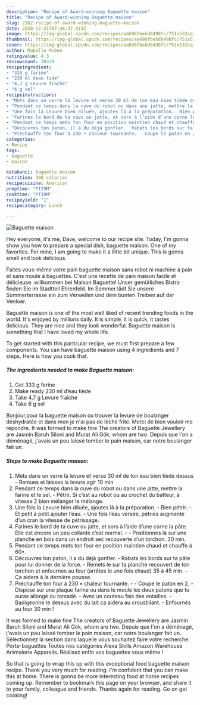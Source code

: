 ```yaml
---
description: "Recipe of Award-winning Baguette maison"
title: "Recipe of Award-winning Baguette maison"
slug: 2182-recipe-of-award-winning-baguette-maison
date: 2020-12-21T07:48:37.914Z
image: https://img-global.cpcdn.com/recipes/aa696fbebd8498fc/751x532cq70/baguette-maison-photo-principale-de-la-recette.jpg
thumbnail: https://img-global.cpcdn.com/recipes/aa696fbebd8498fc/751x532cq70/baguette-maison-photo-principale-de-la-recette.jpg
cover: https://img-global.cpcdn.com/recipes/aa696fbebd8498fc/751x532cq70/baguette-maison-photo-principale-de-la-recette.jpg
author: Mabelle McGee
ratingvalue: 4.3
reviewcount: 30330
recipeingredient:
- "333 g farine"
- "230 ml deau tide"
- "4,7 g Levure frache"
- "6 g sel"
recipeinstructions:
- "Mets dans un verre là levure et verse 30 ml de ton eau bien tiède dessus  Remues et laisses la levure agir 10 min"
- "Pendant ce temps dans la cuve du robot ou dans une jatte, mettre la farine et le sel.  Pétrir. Si c’est au robot ou au crochet du batteur, à vitesse 2 bien mélanger le mélange."
- "Une fois la Levure bien diluée, ajoutes là à la préparation.  Bien pétrir.  Et petit à petit ajouter l’eau.  Une fois l’eau versée, pétries augmente d’un cran la vitesse de pétrissage."
- "Farines le bord de ta cuve ou jatte, et sors à l’aide d’une corne la pâte. Elle est encore un peu collante c’est normal.   Positionnes là sur une planche en bois dans un endroit sec recouverte d’un torchon. 30 min."
- "Pendant ce temps mets ton four en position maintien chaud et chauffe à 60•."
- "Découvres ton paton, il a du déjà gonfler.  Rabats les bords sur ta pâte pour lui donner de la force.  Remets le sur ta planche recouvert de ton torchon et enfournes au four (arrêtes le une fois chaud) 35 à 45 min.  Ça aidera à la dernière pousse."
- "Préchauffe ton four à 230 • chaleur tournante.   Coupe le paton en 2.  Dispose sur une plaque farine ou dans le moule les deux patons que tu auras allongé ou torsadé.  Avec un couteau fais des entailles.  Badigeonne le dessus avec du lait ca aidera au croustillant.  Enfournés au four 30 min !"
categories:
- Recipe
tags:
- baguette
- maison

katakunci: baguette maison 
nutrition: 300 calories
recipecuisine: American
preptime: "PT29M"
cooktime: "PT39M"
recipeyield: "1"
recipecategory: Lunch

---
```



![Baguette maison](https://img-global.cpcdn.com/recipes/aa696fbebd8498fc/751x532cq70/baguette-maison-photo-principale-de-la-recette.jpg)

Hey everyone, it's me, Dave, welcome to our recipe site. Today, I'm gonna show you how to prepare a special dish, baguette maison. One of my favorites. For mine, I am going to make it a little bit unique. This is gonna smell and look delicious.

Faites vous-même votre pain baguette maison sans robot ni machine à pain et sans moule à baguettes. C&#39;est une recette de pain maison facile et délicieuse. willkommen bei Maison Baguette! Unser gemütliches Bistro finden Sie im Stadtteil Ehrenfeld. Im Sommer lädt Sie unsere Sommerterrasse ein zum Verweilen und dem bunten Treiben auf der Venloer.

Baguette maison is one of the most well liked of recent trending foods in the world. It's enjoyed by millions daily. It is simple, it is quick, it tastes delicious. They are nice and they look wonderful. Baguette maison is something that I have loved my whole life.


To get started with this particular recipe, we must first prepare a few components. You can have baguette maison using 4 ingredients and 7 steps. Here is how you cook that.

<!--inarticleads1-->

##### The ingredients needed to make Baguette maison:

1. Get 333 g farine
1. Make ready 230 ml d’eau tiède
1. Take 4,7 g Levure fraîche
1. Take 6 g sel


Bonjour,pour la baguette maison ou trouver la levure de boulanger déshydratée et dans mon je n&#39;ai pas de lèche frite. Merci de bien vouloir me répondre. It was formed to make fine The creators of Baguette Jewellery are Jasmin Baruh Siloni and Murat Ali Gök, whom are two. Depuis que l&#39;on a déménagé, j&#39;avais un peu laissé tomber le pain maison, car notre boulanger fait un. 

<!--inarticleads2-->

##### Steps to make Baguette maison:

1. Mets dans un verre là levure et verse 30 ml de ton eau bien tiède dessus  - Remues et laisses la levure agir 10 min
1. Pendant ce temps dans la cuve du robot ou dans une jatte, mettre la farine et le sel.  - Pétrir. Si c’est au robot ou au crochet du batteur, à vitesse 2 bien mélanger le mélange.
1. Une fois la Levure bien diluée, ajoutes là à la préparation.  - Bien pétrir.  - Et petit à petit ajouter l’eau.  - Une fois l’eau versée, pétries augmente d’un cran la vitesse de pétrissage.
1. Farines le bord de ta cuve ou jatte, et sors à l’aide d’une corne la pâte. Elle est encore un peu collante c’est normal.  -  - Positionnes là sur une planche en bois dans un endroit sec recouverte d’un torchon. 30 min.
1. Pendant ce temps mets ton four en position maintien chaud et chauffe à 60•.
1. Découvres ton paton, il a du déjà gonfler.  - Rabats les bords sur ta pâte pour lui donner de la force.  - Remets le sur ta planche recouvert de ton torchon et enfournes au four (arrêtes le une fois chaud) 35 à 45 min.  - Ça aidera à la dernière pousse.
1. Préchauffe ton four à 230 • chaleur tournante.  -  - Coupe le paton en 2.  - Dispose sur une plaque farine ou dans le moule les deux patons que tu auras allongé ou torsadé.  - Avec un couteau fais des entailles.  - Badigeonne le dessus avec du lait ca aidera au croustillant.  - Enfournés au four 30 min !


It was formed to make fine The creators of Baguette Jewellery are Jasmin Baruh Siloni and Murat Ali Gök, whom are two. Depuis que l&#39;on a déménagé, j&#39;avais un peu laissé tomber le pain maison, car notre boulanger fait un. Sélectionnez la section dans laquelle vous souhaitez faire votre recherche. Porte-baguettes Toutes nos catégories Alexa Skills Amazon Warehouse Animalerie Appareils. Réalisez enfin vos baguettes vous même ! 

So that is going to wrap this up with this exceptional food baguette maison recipe. Thank you very much for reading. I'm confident that you can make this at home. There is gonna be more interesting food at home recipes coming up. Remember to bookmark this page on your browser, and share it to your family, colleague and friends. Thanks again for reading. Go on get cooking!
